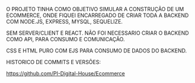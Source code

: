 O PROJETO TINHA COMO OBJETIVO SIMULAR A CONSTRUÇÃO DE UM ECOMMERCE, ONDE FIQUEI ENCARREGADO DE CRIAR TODA A BACKEND COM NODE.JS, EXPRESS, MYSQL, SEQUELIZE.

SEM SERVER/CLIENT E REACT. NÃO FOI NECESSARIO CRIAR O BACKEND COMO API, PARA CONSUMO E COMUNICAÇÃO.

CSS E HTML PURO COM EJS PARA CONSUMO DE DADOS DO BACKEND.

HISTORICO DE COMMITS E VERSÕES:

https://github.com/PI-Digital-House/Ecommerce
